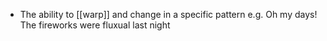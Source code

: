 - The ability to [[warp]] and change in a specific pattern
e.g. Oh my days! The fireworks were fluxual last night
